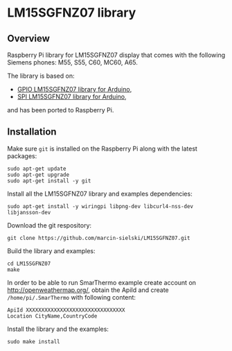 # LM15SGFNZ07 library

## Overview
Raspberry Pi library for LM15SGFNZ07 display that comes with the following Siemens phones: M55, S55, C60, MC60, A65.

The library is based on:
- [GPIO LM15SGFNZ07 library for Arduino](https://bitbucket.org/mindogas/lm15sgfnz07),
- [SPI LM15SGFNZ07 library for Arduino](https://github.com/DhrBaksteen/Arduino-SPI-LM15SGFNZ07-LCD-Library),

and has been ported to Raspberry Pi.

## Installation
Make sure `git` is installed on the Raspberry Pi along with the latest packages:
```
sudo apt-get update
sudo apt-get upgrade
sudo apt-get install -y git
```
Install all the LM15SGFNZ07 library and examples dependencies:
```
sudo apt-get install -y wiringpi libpng-dev libcurl4-nss-dev libjansson-dev
```
Download the git respository:
```
git clone https://github.com/marcin-sielski/LM15SGFNZ07.git
```
Build the library and examples:
```
cd LM15SGFNZ07
make
```
In order to be able to run SmarThermo example create account on http://openweathermap.org/, obtain the ApiId and create
`/home/pi/.SmarThermo` with following content:
```
ApiId XXXXXXXXXXXXXXXXXXXXXXXXXXXXXXXX
Location CityName,CountryCode      
```
Install the library and the examples:
```
sudo make install
```
